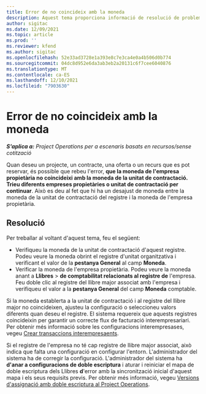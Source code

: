 ```yaml
---
title: Error de no coincideix amb la moneda
description: Aquest tema proporciona informació de resolució de problemes sobre un error de no coincideix amb la moneda que es produeix quan deseu tipus de registres específics.
author: sigitac
ms.date: 12/09/2021
ms.topic: article
ms.prod: ''
ms.reviewer: kfend
ms.author: sigitac
ms.openlocfilehash: 52e33ad3728e1a393e8c7e3ca4e0a4b506d0b774
ms.sourcegitcommit: 04dc8d952e6da3ab3eb2a20131c6f7cee6040876
ms.translationtype: MT
ms.contentlocale: ca-ES
ms.lasthandoff: 12/10/2021
ms.locfileid: "7903630"
---
```

# <a name="currency-mismatch-error"></a>Error de no coincideix amb la moneda 

_**S'aplica a:** Project Operations per a escenaris basats en recursos/sense cotització_

Quan deseu un projecte, un contracte, una oferta o un recurs que es pot reservar, és possible que rebeu l'error, **que la moneda de l'empresa propietària no coincideixi amb la moneda de la unitat de contractació. Trieu diferents empreses propietàries o unitat de contractació per continuar**. Això es deu al fet que hi ha un desajust de moneda entre la moneda de la unitat de contractació del registre i la moneda de l'empresa propietària.


## <a name="resolution"></a>Resolució

Per treballar al voltant d'aquest tema, feu el següent:
- Verifiqueu la moneda de la unitat de contractació d'aquest registre. Podeu veure la moneda obrint el registre d'unitat organitzativa i verificant el valor de la **pestanya General** al camp **Moneda**.
- Verificar la moneda de l'empresa propietària. Podeu veure la moneda anant a **Llibres** > **de comptabilitat relacionats al registre de** l'empresa. Feu doble clic al registre del llibre major associat amb l'empresa i verifiqueu el valor a la **pestanya General** del camp **Moneda** comptable.

Si la moneda establerta a la unitat de contractació i al registre del llibre major no coincideixen, ajusteu la configuració o seleccioneu valors diferents quan deseu el registre. El sistema requereix que aquests registres coincideixin per garantir un correcte flux de facturació interempresariari. Per obtenir més informació sobre les configuracions interempresases, vegeu [Crear transaccions interempresaents](../../project-accounting/create-intercompany-transactions.md).

Si el registre de l'empresa no té cap registre de llibre major associat, això indica que falta una configuració en configurar l'entorn. L'administrador del sistema ha de corregir la configuració. L'administrador del sistema ha **d'anar a configuracions de doble escriptura** i aturar i reiniciar el mapa de doble escriptura dels Llibres **d**'error amb la sincronització inicial d'aquest mapa i els seus requisits previs. Per obtenir més informació, vegeu [Versions d'assignació amb doble escriptura al Project Operations](../../environment/resource-dual-write-maps.md).
